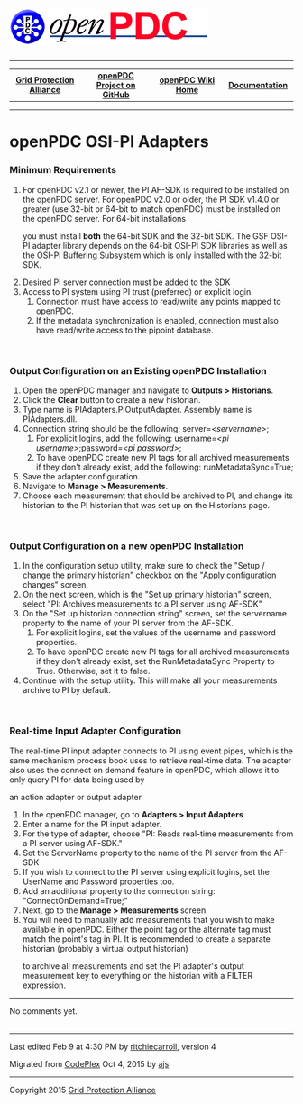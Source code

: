 

<html lang="en" xmlns="http://www.w3.org/1999/xhtml">

<head>

<meta charset="utf-8" />

<title>OSI-PI Adapters</title>



<!--HtmlToGmd.Head-->



<!--/HtmlToGmd.Head-->

</head>

<body>

<h1><a href="https://github.com/GridProtectionAlliance/openPDC/blob/master/Source/Documentation/wiki/openPDC_Home.md"><img src="https://github.com/GridProtectionAlliance/openPDC/blob/master/Source/Documentation/wiki/openPDC_Logo.png" alt="The Open Source Phasor Data Concentrator" /></a></h1>

<hr />

<!--HtmlToGmd.Body-->

<div id="NavigationMenu">

<table style="width: 100%; border-collapse: collapse; border: 0px solid gray;">

<tr>

<td style="width: 25%; text-align:center;"><b><a href="http://www.gridprotectionalliance.org">Grid Protection Alliance</a></b></td>

<td style="width: 25%; text-align:center;"><b><a href="https://github.com/GridProtectionAlliance/openPDC">openPDC Project on GitHub</a></b></td>

<td style="width: 25%; text-align:center;"><b><a href="https://github.com/GridProtectionAlliance/openPDC/blob/master/Documentation/wiki/openPDC_Home.md">openPDC Wiki Home</a></b></td>

<td style="width: 25%; text-align:center;"><b><a href="https://github.com/GridProtectionAlliance/openPDC/blob/master/Documentation/wiki/openPDC_Documentation_Home.md">Documentation</a></b></td>

</tr>

</table>

</div>

<hr />

<!--/HtmlToGmd.Body-->



<div class="WikiContent">

<div class="wikidoc">

<h1>openPDC OSI-PI Adapters</h1>

<h3>Minimum Requirements</h3>

<ol>

<li>For openPDC v2.1 or newer, the PI AF-SDK is required to be installed on the openPDC server. For openPDC v2.0 or older, the PI SDK v1.4.0 or greater (use 32-bit or 64-bit to match openPDC) must be installed on the openPDC server. For 64-bit installations

 you must install <b>both</b> the 64-bit SDK and the 32-bit SDK. The GSF OSI-PI adapter library depends on the 64-bit OSI-PI SDK libraries as well as the OSI-PI Buffering Subsystem which is only installed with the 32-bit SDK.

</li><li>Desired PI server connection must be added to the SDK </li><li>Access to PI system using PI trust (preferred) or explicit login

<ol>

<li>Connection must have access to read/write any points mapped to openPDC. </li><li>If the metadata synchronization is enabled, connection must also have read/write access to the pipoint database.</li></ol>

</li></ol>

<br>

<h3>Output Configuration on an Existing openPDC Installation</h3>

<ol>

<li>Open the openPDC manager and navigate to <b>Outputs &gt; Historians</b>. </li><li>Click the <b>Clear</b> button to create a new historian. </li><li>Type name is PIAdapters.PIOutputAdapter. Assembly name is PIAdapters.dll. </li><li>Connection string should be the following: server=<i>&lt;servername&gt;</i>;

<ol>

<li>For explicit logins, add the following: username=<i>&lt;pi username&gt;</i>;password=<i>&lt;pi password&gt;</i>;

</li><li>To have openPDC create new PI tags for all archived measurements if they don&#39;t already exist, add the following: runMetadataSync=True;</li></ol>

</li><li>Save the adapter configuration. </li><li>Navigate to <b>Manage &gt; Measurements</b>. </li><li>Choose each measurement that should be archived to PI, and change its historian to the PI historian that was set up on the Historians page.</li></ol>

<br>

<h3>Output Configuration on a new openPDC Installation</h3>

<ol>

<li>In the configuration setup utility, make sure to check the &quot;Setup / change the primary historian&quot; checkbox on the &quot;Apply configuration changes&quot; screen.

</li><li>On the next screen, which is the &quot;Set up primary historian&quot; screen, select &quot;PI: Archives measurements to a PI server using AF-SDK&quot;

</li><li>On the &quot;Set up historian connection string&quot; screen, set the servername property to the name of your PI server from the AF-SDK.

<ol>

<li>For explicit logins, set the values of the username and password properties. </li><li>To have openPDC create new PI tags for all archived measurements if they don&#39;t already exist, set the RunMetadataSync Property to True. Otherwise, set it to false.</li></ol>

</li><li>Continue with the setup utility. This will make all your measurements archive to PI by default.</li></ol>

<br>

<h3>Real-time Input Adapter Configuration</h3>

The real-time PI input adapter connects to PI using event pipes, which is the same mechanism process book uses to retrieve real-time data. The adapter also uses the connect on demand feature in openPDC, which allows it to only query PI for data being used by

 an action adapter or output adapter.<br>

<ol>

<li>In the openPDC manager, go to <b>Adapters &gt; Input Adapters</b>. </li><li>Enter a name for the PI input adapter. </li><li>For the type of adapter, choose &quot;PI: Reads real-time measurements from a PI server using AF-SDK.&quot;

</li><li>Set the ServerName property to the name of the PI server from the AF-SDK </li><li>If you wish to connect to the PI server using explicit logins, set the UserName and Password properties too.

</li><li>Add an additional property to the connection string: &quot;ConnectOnDemand=True;&quot;

</li><li>Next, go to the <b>Manage &gt; Measurements</b> screen. </li><li>You will need to manually add measurements that you wish to make available in openPDC. Either the point tag or the alternate tag must match the point&#39;s tag in PI. It is recommended to create a separate historian (probably a virtual output historian)

 to archive all measurements and set the PI adapter&#39;s output measurement key to everything on the historian with a FILTER expression.</li></ol>

</div>

<div></div>

</div>



<hr />

<div class="WikiComments">

<div id="wikiCommentsEmpty">No comments yet.<br><br></div>

</div>

<div id="footer">

<hr />

Last edited <span class="smartDate" title="2/9/2015 4:30:07 PM" LocalTimeTicks="1423528207">Feb 9 at 4:30 PM</span> by <a id="wikiEditByLink" href="https://github.com/GridProtectionAlliance/openPDC/blob/master/Source/Documentation/wiki/Contributors/ritchiecarroll.md">ritchiecarroll</a>, version 4<br />

Migrated from <a href="https://openpdc.codeplex.com/wikipage?title=OSI-PI%20Adapters">CodePlex</a> Oct 4, 2015 by <a href="https://github.com/GridProtectionAlliance/openPDC/blob/master/Source/Documentation/wiki/Contributors/ajstadlin.md">ajs</a>

</div>



<!--HtmlToGmd.Foot-->

<div id="copyright">

<hr />

Copyright 2015 <a href="http://www.gridprotectionoalliance.org">Grid Protection Alliance</a>

</div>

<!--/HtmlToGmd.Foot-->

</body>

</html>


